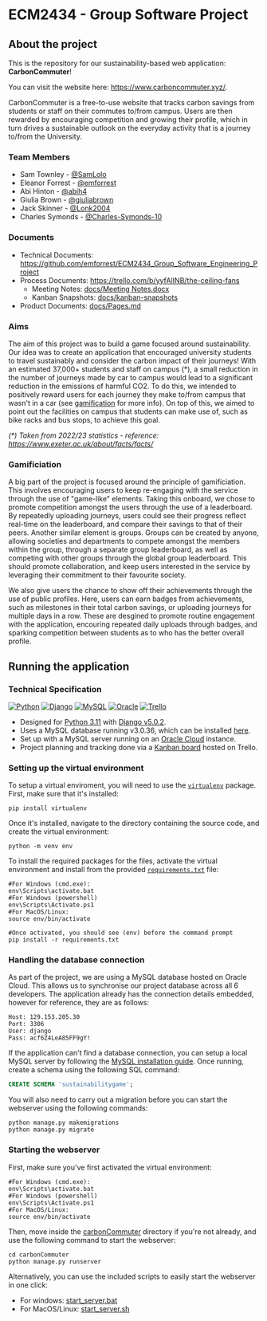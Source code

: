 # ECM2434 - Group Software Project

## About the project

This is the repository for our sustainability-based web application: **CarbonCommuter**!

You can visit the website here: https://www.carboncommuter.xyz/.

CarbonCommuter is a free-to-use website that tracks carbon savings from students or staff on their commutes to/from campus. Users are then rewarded by encouraging competition and growing their profile, which in turn drives a sustainable outlook on the everyday activity that is a journey to/from the University.

### Team Members

- Sam Townley - [@SamLolo](https://github.com/SamLolo)
- Eleanor Forrest - [@emforrest](https://github.com/emforrest)
- Abi Hinton - [@abih4](https://github.com/abih4)
- Giulia Brown - [@giuliabrown](https://github.com/giuliabrown)
- Jack Skinner - [@Lonk2004](https://github.com/Lonk2004)
- Charles Symonds - [@Charles-Symonds-10](https://github.com/Charles-Symonds-10)

### Documents

- Technical Documents: https://github.com/emforrest/ECM2434_Group_Software_Engineering_Project
- Process Documents: https://trello.com/b/yyfAlINB/the-ceiling-fans
  - Meeting Notes: [docs/Meeting Notes.docx](./docs/Meeting%20Notes.docx)
  - Kanban Snapshots: [docs/kanban-snapshots](./docs/kanban-snapshots/)
- Product Documents: [docs/Pages.md](./docs/Pages.md)

### Aims

The aim of this project was to build a game focused around sustainability. Our idea was to create an application that encouraged university students to travel sustainably and consider the carbon impact of their journeys! With an estimated 37,000+ students and staff on campus (\*), a small reduction in the number of journeys made by car to campus would lead to a significant reduction in the emissions of harmful CO2. To do this, we intended to positively reward users for each journey they make to/from campus that wasn't in a car (see [gamification](#gamificiation) for more info). On top of this, we aimed to point out the facilities on campus that students can make use of, such as bike racks and bus stops, to achieve this goal.

*(\*) Taken from 2022/23 statistics - reference: https://www.exeter.ac.uk/about/facts/facts/*

### Gamificiation

A big part of the project is focused around the principle of gamificiation. This involves encouraging users to keep re-engaging with the service through the use of "game-like" elements. Taking this onboard, we chose to promote competition amongst the users through the use of a leaderboard. By repeatedly uploading journeys, users could see their progress reflect real-time on the leaderboard, and compare their savings to that of their peers. Another similar element is groups. Groups can be created by anyone, allowing societies and departments to compete amongst the members within the group, through a separate group leaderboard, as well as competing with other groups through the global group leaderboard. This should promote collaboration, and keep users interested in the service by leveraging their commitment to their favourite society.

We also give users the chance to show off their achievements through the use of public profiles. Here, users can earn badges from achievements, such as milestones in their total carbon savings, or uploading journeys for multiple days in a row. These are desgined to promote routine engagement with the application, encouring repeated daily uploads through badges, and sparking competition between students as to who has the better overall profile.

## Running the application

### Technical Specification

[![Python](https://img.shields.io/badge/python-3670A0?style=for-the-badge&logo=python&logoColor=ffdd54)](https://www.python.org/downloads/)
[![Django](https://img.shields.io/badge/django-%23092E20.svg?style=for-the-badge&logo=django&logoColor=white)](https://pypi.org/project/Django/)
[![MySQL](https://img.shields.io/badge/mysql-%2300f.svg?style=for-the-badge&logo=mysql&logoColor=white)](https://dev.mysql.com/downloads/mysql/)
[![Oracle](https://img.shields.io/badge/Oracle-F80000?style=for-the-badge&logo=oracle&logoColor=white)](https://www.oracle.com/cloud/)
[![Trello](https://img.shields.io/badge/Trello-%23026AA7.svg?style=for-the-badge&logo=Trello&logoColor=white)](https://trello.com/b/yyfAlINB/the-ceiling-fans)

- Designed for [Python 3.11](https://www.python.org/downloads/) with [Django v5.0.2](https://pypi.org/project/Django/).
- Uses a MySQL database running v3.0.36, which can be installed [here](https://dev.mysql.com/downloads/mysql/).
- Set up with a MySQL server running on an [Oracle Cloud](https://www.oracle.com/cloud/) instance.
- Project planning and tracking done via a [Kanban board](https://trello.com/b/yyfAlINB/the-ceiling-fans) hosted on Trello.

### Setting up the virtual environment

To setup a virtual enviroment, you will need to use the [`virtualenv`](https://pypi.org/project/virtualenv/) package. First, make sure that it's installed:

```shell
pip install virtualenv
```

Once it's installed, navigate to the directory containing the source code, and create the virtual environment:

```shell
python -m venv env
```

To install the required packages for the files, activate the virtual environment and install from the provided [`requirements.txt`](requirements.txt) file:

```shell
#For Windows (cmd.exe):
env\Scripts\activate.bat
#For Windows (powershell)
env\Scripts\Activate.ps1
#For MacOS/Linux:
source env/bin/activate

#Once activated, you should see (env) before the command prompt
pip install -r requirements.txt
```

### Handling the database connection

As part of the project, we are using a MySQL database hosted on Oracle Cloud. This allows us to synchronise our project database across all 6 developers. The application already has the connection details embedded, however for reference, they are as follows:

```text
Host: 129.153.205.30
Port: 3306
User: django
Pass: acf6Z4LeA85FF9gY!
```

If the application can't find a database connection, you can setup a local MySQL server by following the [MySQL installation guide](https://dev.mysql.com/doc/mysql-installation-excerpt/5.7/en/). Once running, create a schema using the following SQL command:

```sql
CREATE SCHEMA 'sustainabilitygame';
```

You will also need to carry out a migration before you can start the webserver using the following commands:

```shell
python manage.py makemigrations
python manage.py migrate
```

### Starting the webserver

First, make sure you've first activated the virtual environment:

```shell
#For Windows (cmd.exe):
env\Scripts\activate.bat
#For Windows (powershell)
env\Scripts\Activate.ps1
#For MacOS/Linux:
source env/bin/activate
```

Then, move inside the [carbonCommuter](./carbonCommuter/) directory if you're not already, and use the following command to start the webserver:

```shell
cd carbonCommuter
python manage.py runserver
```

Alternatively, you can use the included scripts to easily start the webserver in one click:

- For windows: [start_server.bat](start_server.bat)
- For MacOS/Linux: [start_server.sh](start_server.sh)
